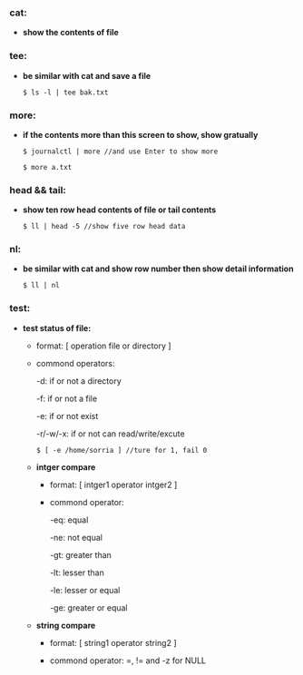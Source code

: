 ### cat:

- **show the contents of file** 

### tee:
    
- **be similar with cat and save a file** 

    `$ ls -l | tee bak.txt` 

### more:
        
- **if the contents more than this screen to show, show gratually** 

    `$ journalctl | more //and use Enter to show more` 
    
    `$ more a.txt` 

### head && tail:

- **show ten row head contents of file or tail contents** 

    `$ ll | head -5 //show five row head data` 

### nl:

- **be similar with cat and show row number then show detail information** 

    `$ ll | nl` 


### test:

- **test status of file:** 

    - format: [ operation file or directory ]

    - commond operators:
        
        -d: if or not a directory

        -f: if or not a file

        -e: if or not exist

        -r/-w/-x: if or not can read/write/excute 
        
        `$ [ -e /home/sorria ] //ture for 1, fail 0`  

    - **intger compare** 

        - format: [ intger1 operator intger2 ]
    
        - commond operator:

            -eq: equal

            -ne: not equal

            -gt: greater than

            -lt: lesser than

            -le: lesser or equal

            -ge: greater or equal


    - **string compare** 

        - format: [ string1 operator string2 ]

        - commond operator: =, != and -z for NULL
